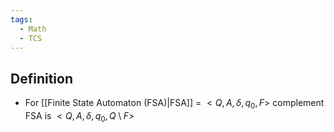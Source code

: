 ```yaml
---
tags:
  - Math
  - TCS
---
```

## Definition
- For [[Finite State Automaton (FSA)|FSA]] = $<Q, A, \delta, q_0, F>$ complement FSA is $<Q, A, \delta, q_0, Q\setminus F>$